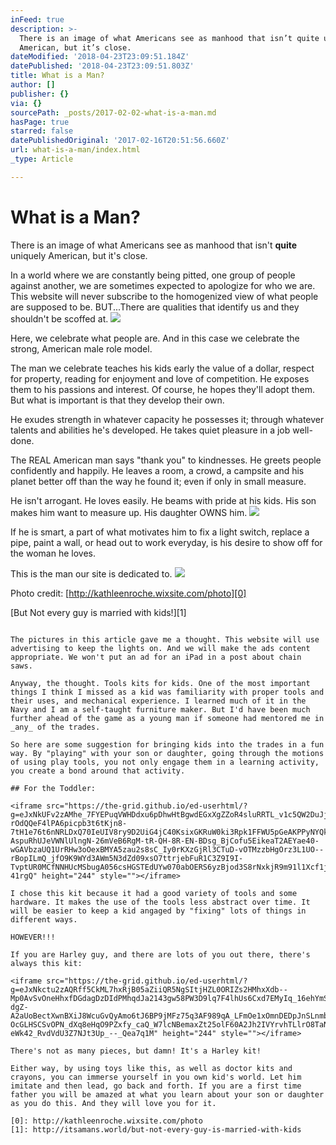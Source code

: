 ```yaml
---
inFeed: true
description: >-
  There is an image of what Americans see as manhood that isn’t quite uniquely
  American, but it’s close.
dateModified: '2018-04-23T23:09:51.184Z'
datePublished: '2018-04-23T23:09:51.803Z'
title: What is a Man?
author: []
publisher: {}
via: {}
sourcePath: _posts/2017-02-02-what-is-a-man.md
hasPage: true
starred: false
datePublishedOriginal: '2017-02-16T20:51:56.660Z'
url: what-is-a-man/index.html
_type: Article

---
```

# What is a Man?

There is an image of what Americans see as manhood that isn't **quite** uniquely American, but it's close.

In a world where we are constantly being pitted, one group of people against another, we are sometimes expected to apologize for who we are. This website will never subscribe to the homogenized view of what people are supposed to be. BUT...There are qualities that identify us and they shouldn't be scoffed at.
![](https://the-grid-user-content.s3-us-west-2.amazonaws.com/cda046e5-8625-475e-a4c9-6a82b5ba424e.jpg)

Here, we celebrate what people are. And in this case we celebrate the strong, American male role model.

The man we celebrate teaches his kids early the value of a dollar, respect for property, reading for enjoyment and love of competition. He exposes them to his passions and interest. Of course, he hopes they'll adopt them. But what is important is that they develop their own.

He exudes strength in whatever capacity he possesses it; through whatever talents and abilities he's developed. He takes quiet pleasure in a job well-done.

The REAL American man says "thank you" to kindnesses. He greets people confidently and happily. He leaves a room, a crowd, a campsite and his planet better off than the way he found it; even if only in small measure.

He isn't arrogant. He loves easily. He beams with pride at his kids. His son makes him want to measure up. His daughter OWNS him.
![](https://the-grid-user-content.s3-us-west-2.amazonaws.com/aec9e9a1-246f-48e3-b12a-a23b001c8879.jpg)

If he is smart, a part of what motivates him to fix a light switch, replace a pipe, paint a wall, or head out to work everyday, is his desire to show off for the woman he loves.

This is the man our site is dedicated to.
![](https://the-grid-user-content.s3-us-west-2.amazonaws.com/9dcb3c7c-752a-4a15-bf93-b729bc7b8a2f.jpg)

Photo credit: [http://kathleenroche.wixsite.com/photo][0]

[But Not every guy is married with kids!][1]

~~~~~~~~~~~~~~~~~~~~~~~~~~~~~~~~~~~~~~~~~~~~~~~~~~~~~~~~~~~~~~~

The pictures in this article gave me a thought. This website will use advertising to keep the lights on. And we will make the ads content appropriate. We won't put an ad for an iPad in a post about chain saws.

Anyway, the thought. Tools kits for kids. One of the most important things I think I missed as a kid was familiarity with proper tools and their uses, and mechanical experience. I learned much of it in the Navy and I am a self-taught furniture maker. But I'd have been much further ahead of the game as a young man if someone had mentored me in _any_ of the trades.

So here are some suggestion for bringing kids into the trades in a fun way. By "playing" with your son or daughter, going through the motions of using play tools, you not only engage them in a learning activity, you create a bond around that activity.

## For the Toddler:

<iframe src="https://the-grid.github.io/ed-userhtml/?g=eJxNkUFv2zAMhe_7FYEPuqVWHDdxu6pDhwHtBgwdEGxXgZZoR4sluRRTL_v1c5QW2DuJj9SnB-rOdQQeF4lPA6picpb3t6tKjn8-7tH1e76t6nNRLDxQ70IeUIV8ry9D2UiG4jC40KsixGKRuW0ki3Rpk1FFWU5pGeAKPPyNYQk2nRKjvzLRlzO6R07ly6cd0qsz-AspuRhUJeVWNlUlngN-26mVeB6RgM-tR-QH-8R-EN-BDsg_BjCofu5EikeaT2AEYae40-wGAVbzaUQ1UrRHw3oOexBMYA5zau2s8sC_Iy0rKXzGjRl3CTuD-vOTMzzbHgOrz3L1UO--rBopILmQ_jfO9K9WYd3AWm5N3dZd09xsO7ttrjebFuR1C3Z9I9I-TvptUR0MCfNNHUcMSbugA056csHGSTEdUYw070abOERS6yzBjod3S8rNxkjR9m91l1Xcf1jMuisv_33_D-41rgQ" height="244" style=""></iframe>

I chose this kit because it had a good variety of tools and some hardware. It makes the use of the tools less abstract over time. It will be easier to keep a kid angaged by "fixing" lots of things in different ways.

HOWEVER!!!

If you are Harley guy, and there are lots of you out there, there's always this kit:

<iframe src="https://the-grid.github.io/ed-userhtml/?g=eJxNkctu2zAQRff5CkML7hxRjB05aZiiQR5NgSItjHZL0ORIZs2HMhxXdb--Mp0AvSvOneHhxfDGdagDzDIdPMhqdJa2143gw58PW3D9lq7F4lhUs6Cxd7EMyIq_16ehYmSDyXsXe1nFVM0Kd5PQAp7aaGRV12OeR32ug_6b4lzbfMgE4dykUE_oHijXrx_XgL-dgZ-A2aUoBectXwnBXiJ8WcuGvQyAmo6tJ6BP9jMFz75q3AF989qA_LFmOe1xOmnDEDpJnSLnmbaKDgPIAZPdG1JT2B0j1GY3pVbOyqDpV8K54CwU3FBwp7ATqD8-OcGLHSCSvOPN_dXq8eHqO9PZxfy_caQ_W7lcNBemaxZt25olF60A2Jh2IVYrvhTLlrO8TaN6W1SnfYZyU6UBYlYuqgijGl20aZSEe2ADTrtRJvmE8qKIkSP_bnF-eWk42_RvdVdU3Z7NJt3Up_--_Qea7q1M" height="244" style=""></iframe>

There's not as many pieces, but damn! It's a Harley kit!

Either way, by using toys like this, as well as doctor kits and crayons, you can immerse yourself in you own kid's world. Let him imitate and then lead, go back and forth. If you are a first time father you will be amazed at what you learn about your son or daughter as you do this. And they will love you for it.

[0]: http://kathleenroche.wixsite.com/photo
[1]: http://itsamans.world/but-not-every-guy-is-married-with-kids